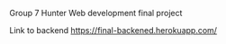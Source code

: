 Group 7
Hunter Web development final project

Link to backend
https://final-backened.herokuapp.com/
